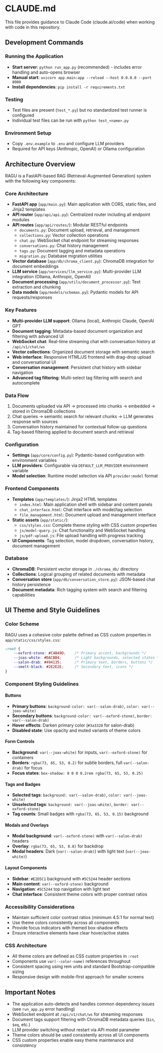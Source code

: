 # CLAUDE.md

This file provides guidance to Claude Code (claude.ai/code) when working with code in this repository.

## Development Commands

### Running the Application
- **Start server**: `python run_app.py` (recommended) - includes error handling and auto-opens browser
- **Manual start**: `uvicorn app.main:app --reload --host 0.0.0.0 --port 8000`
- **Install dependencies**: `pip install -r requirements.txt`

### Testing
- Test files are present (`test_*.py`) but no standardized test runner is configured
- Individual test files can be run with `python test_<name>.py`

### Environment Setup
- Copy `.env.example` to `.env` and configure LLM providers
- Required for API keys (Anthropic, OpenAI) or Ollama configuration

## Architecture Overview

RAGU is a FastAPI-based RAG (Retrieval-Augmented Generation) system with the following key components:

### Core Architecture
- **FastAPI app** (`app/main.py`): Main application with CORS, static files, and Jinja2 templates
- **API router** (`app/api/api.py`): Centralized router including all endpoint modules
- **API routes** (`app/api/routes/`): Modular RESTful endpoints
  - `documents.py`: Document upload, retrieval, and management
  - `collections.py`: Vector collection operations
  - `chat.py`: WebSocket chat endpoint for streaming responses
  - `conversations.py`: Chat history management
  - `tags.py`: Document tagging and metadata operations  
  - `migration.py`: Database migration utilities
- **Vector database** (`app/db/chroma_client.py`): ChromaDB integration for document embeddings
- **LLM service** (`app/services/llm_service.py`): Multi-provider LLM integration (Ollama, Anthropic, OpenAI)
- **Document processing** (`app/utils/document_processor.py`): Text extraction and chunking
- **Data models** (`app/models/schemas.py`): Pydantic models for API requests/responses

### Key Features
- **Multi-provider LLM support**: Ollama (local), Anthropic Claude, OpenAI GPT
- **Document tagging**: Metadata-based document organization and filtering with advanced UI
- **WebSocket chat**: Real-time streaming chat with conversation history at `/api/v1/chat/ws`
- **Vector collections**: Organized document storage with semantic search
- **Web interface**: Responsive HTML/JS frontend with drag-drop upload and conversational UI
- **Conversation management**: Persistent chat history with sidebar navigation
- **Advanced tag filtering**: Multi-select tag filtering with search and autocomplete

### Data Flow
1. Documents uploaded via API → processed into chunks → embedded → stored in ChromaDB collections
2. Chat queries → semantic search for relevant chunks → LLM generates response with sources
3. Conversation history maintained for contextual follow-up questions
4. Tag-based filtering applied to document search and retrieval

### Configuration
- **Settings** (`app/core/config.py`): Pydantic-based configuration with environment variables
- **LLM providers**: Configurable via `DEFAULT_LLM_PROVIDER` environment variable
- **Model selection**: Runtime model selection via API `provider:model` format

### Frontend Components
- **Templates** (`app/templates/`): Jinja2 HTML templates
  - `index.html`: Main application shell with sidebar and content panels
  - `chat_interface.html`: Chat interface with model/tag selection
  - `file_management.html`: Document upload and management interface
- **Static assets** (`app/static/`): 
  - `css/styles.css`: Complete theme styling with CSS custom properties
  - `js/model-query.js`: Chat functionality and WebSocket handling
  - `js/pdf-upload.js`: File upload handling with progress tracking
- **UI Components**: Tag selection, model dropdown, conversation history, document management

### Database
- **ChromaDB**: Persistent vector storage in `./chroma_db/` directory
- **Collections**: Logical grouping of related documents with metadata
- **Conversation store** (`app/db/conversation_store.py`): JSON-based chat history persistence
- **Document metadata**: Rich tagging system with search and filtering capabilities

## UI Theme and Style Guidelines

### Color Scheme
RAGU uses a cohesive color palette defined as CSS custom properties in `app/static/css/styles.css`:

```css
:root {
    --oxford-stone: #C4B49D;    /* Primary accent, backgrounds */
    --joas-white: #DACBB4;      /* Light backgrounds, selected states */
    --salon-drab: #494135;      /* Primary text, borders, buttons */
    --smelt-black: #2E2E2E;     /* Secondary text, icons */
}
```

### Component Styling Guidelines

#### Buttons
- **Primary buttons**: `background-color: var(--salon-drab)`, `color: var(--joas-white)`
- **Secondary buttons**: `background-color: var(--oxford-stone)`, `border: var(--salon-drab)`
- **Hover effects**: Darken primary color (`#3a3328` for salon-drab)
- **Disabled state**: Use opacity and muted variants of theme colors

#### Form Controls
- **Background**: `var(--joas-white)` for inputs, `var(--oxford-stone)` for containers
- **Borders**: `rgba(73, 65, 53, 0.2)` for subtle borders, full `var(--salon-drab)` for focus
- **Focus states**: `box-shadow: 0 0 0 0.2rem rgba(73, 65, 53, 0.25)`

#### Tags and Badges
- **Selected tags**: `background: var(--salon-drab)`, `color: var(--joas-white)`
- **Unselected tags**: `background: var(--joas-white)`, `border: var(--oxford-stone)`
- **Tag counts**: Small badges with `rgba(73, 65, 53, 0.15)` background

#### Modals and Overlays
- **Modal background**: `var(--oxford-stone)` with `var(--salon-drab)` headers
- **Overlay**: `rgba(73, 65, 53, 0.8)` for backdrop
- **Modal headers**: Dark (`var(--salon-drab)`) with light text (`var(--joas-white)`)

#### Layout Components
- **Sidebar**: `#E2D5C1` background with `#5C5244` header sections
- **Main content**: `var(--oxford-stone)` background
- **Navigation**: `#5C5244` top navigation with light text
- **Chat interface**: Consistent theme colors with proper contrast ratios

### Accessibility Considerations
- Maintain sufficient color contrast ratios (minimum 4.5:1 for normal text)
- Use theme colors consistently across all components
- Provide focus indicators with themed box-shadow effects
- Ensure interactive elements have clear hover/active states

### CSS Architecture
- All theme colors are defined as CSS custom properties in `:root`
- Components use `var(--color-name)` references throughout
- Consistent spacing using rem units and standard Bootstrap-compatible sizing
- Responsive design with mobile-first approach for smaller screens

## Important Notes

- The application auto-detects and handles common dependency issues (see `run_app.py` error handling)
- WebSocket endpoint at `/api/v1/chat/ws` for streaming responses
- Document tags support filtering with ChromaDB metadata queries (`$in`, `$eq`, etc.)
- LLM provider switching without restart via API model parameter
- Theme colors should be used consistently across all UI components
- CSS custom properties enable easy theme maintenance and consistency